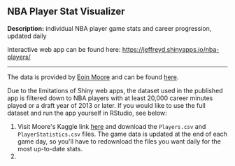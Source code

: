 ## NBA Player Stat Visualizer
**Description:** individual NBA player game stats and career progression, updated daily

Interactive web app can be found here: https://jeffreyd.shinyapps.io/nba-players/

___

The data is provided by [Eoin Moore](https://www.linkedin.com/in/eoin-moore-a336838/) and can be found 
[here](https://www.kaggle.com/datasets/eoinamoore/historical-nba-data-and-player-box-scores).

Due to the limitations of Shiny web apps, the dataset used in the published app is filtered down to NBA players with at least 20,000 career minutes played or a draft year of 2013 or later. If you would like to use the full dataset and run the app yourself in RStudio, see below:

  1. Visit Moore's Kaggle link [here](https://www.kaggle.com/datasets/eoinamoore/historical-nba-data-and-player-box-scores) and download the `Players.csv` and `PlayerStatistics.csv` files. The game data is updated at the end of each game day, so you'll have to redownload the files you want daily for the most up-to-date stats.
  2. 

